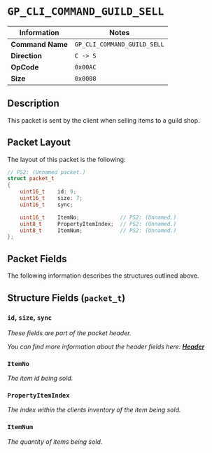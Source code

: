 # `GP_CLI_COMMAND_GUILD_SELL`

| Information               | Notes |
|---                        |---    |
| **Command Name**          | `GP_CLI_COMMAND_GUILD_SELL` |
| **Direction**             | `C -> S` |
| **OpCode**                | `0x00AC` |
| **Size**                  | `0x0008` |

## Description

This packet is sent by the client when selling items to a guild shop.

## Packet Layout

The layout of this packet is the following:

```cpp
// PS2: (Unnamed packet.)
struct packet_t
{
    uint16_t    id: 9;
    uint16_t    size: 7;
    uint16_t    sync;

    uint16_t    ItemNo;             // PS2: (Unnamed.)
    uint8_t     PropertyItemIndex;  // PS2: (Unnamed.)
    uint8_t     ItemNum;            // PS2: (Unnamed.)
};
```

## Packet Fields

The following information describes the structures outlined above.

## Structure Fields (`packet_t`)

### `id`, `size`, `sync`

_These fields are part of the packet header._

_You can find more information about the header fields here: [**Header**](/world/HEADER.md)_

### `ItemNo`

_The item id being sold._

### `PropertyItemIndex`

_The index within the clients inventory of the item being sold._

### `ItemNum`

_The quantity of items being sold._
